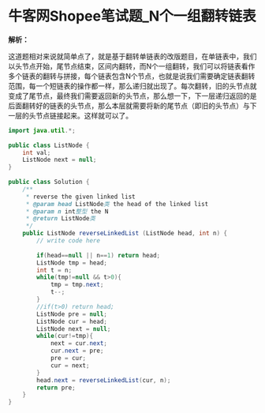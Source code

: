 # 牛客网Shopee笔试题_N个一组翻转链表

**解析：**

这道题相对来说就简单点了，就是基于翻转单链表的改版题目，在单链表中，我们以头节点开始，尾节点结束，区间内翻转，而N个一组翻转，我们可以将链表看作 多个链表的翻转与拼接，每个链表包含N个节点，也就是说我们需要确定链表翻转范围，每一个短链表的操作都一样，那么递归就出现了。每次翻转，旧的头节点就变成了尾节点，最终我们需要返回新的头节点，那么想一下，下一层递归返回的是后面翻转好的链表的头节点，那么本层就需要将新的尾节点（即旧的头节点）与下一层的头节点链接起来。这样就可以了。

```java
import java.util.*;
 
public class ListNode {
    int val;
    ListNode next = null;
}
 
public class Solution {
    /**
     * reverse the given linked list
     * @param head ListNode类 the head of the linked list
     * @param n int整型 the N
     * @return ListNode类
     */
    public ListNode reverseLinkedList (ListNode head, int n) {
        // write code here
 
        if(head==null || n==1) return head;
        ListNode tmp = head;
        int t = n;
        while(tmp!=null && t>0){
            tmp = tmp.next;
            t--;
        }
        //if(t>0) return head;
        ListNode pre = null;
        ListNode cur = head;
        ListNode next = null;
        while(cur!=tmp){
            next = cur.next;
            cur.next = pre;
            pre = cur;
            cur = next;
        }
        head.next = reverseLinkedList(cur, n);
        return pre;
    }
}
```

